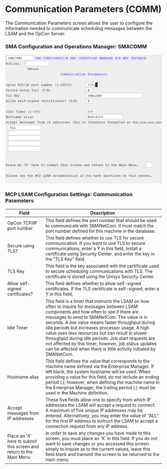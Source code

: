 # Communication Parameters (COMM)

The Communication Parameters screen allows the user to configure the information needed to communicate scheduling messages between the LSAM and the OpCon Server.

### SMA Configuration and Operations Manager: SMACOMM

![SMACOMM](../../../static/img/smacomm.png)

### MCP LSAM Configuration Settings: Communication Parameters

| Field | Description |
| ----- | ----------- |
| OpCon TCP/IP port number | This field defines the port number that should be used to communicate with SMANetCom. It must match the port number defined for this machine in the database. |
| Secure using TLS? | This field defines whether to use TLS for secure communication. If you want to use TLS to secure communications, enter a Y in this field, install a certificate using Security Center, and enter the key in the "TLS Key" field. |
| TLS Key | This field is the key associated with the certificate used to secure scheduling communications with TLS. The certificate is stored using the Unisys Security Center. |
| Allow self-signed certificates? | This field defines whether to allow self-signed certificates. If the TLS certificate is self-signed, enter a Y in this field. |
| Idle Timer | This field is a timer that instructs the LSAM on how often to inquire for messages between LSAM components and how often to see if there are messages to send to SMANetCom. The value is in seconds. A low value means faster throughput during idle periods but increases processor usage. A high value uses less resources but can result in slower throughput during idle periods. Job start requests are not affected by this timer; however, job status updates can be affected when there is little activity initiated by SMANetCom. |
| Hostname alias | This field defines the value that corresponds to the machine name defined via the Enterprise Manager. If left blank, the system hostname will be used. When providing a value for this field, do not include an ending period (.); however, when defining the machine name in the Enterprise Manager, the trailing period (.) must be used in the Machine definition. |
| Accept messages from IP addresses | These five fields allow one to specify from which IP addresses the LSAM will accept a request to connect. A maximum of five unique IP addresses may be entered. Alternatively, you may enter the value of "ALL" for the first IP address to instruct the LSAM to accept a connection request from any IP address. |
| Place an 'X' here to submit this screen and return to the Main Menu | In order to save any changes you have made to this screen, you must place an 'X' in this field. If you do not want to save changes or you accessed this screen simply to inquire as to the current values, leave this field blank and transmit the screen to be returned to the main menu. |